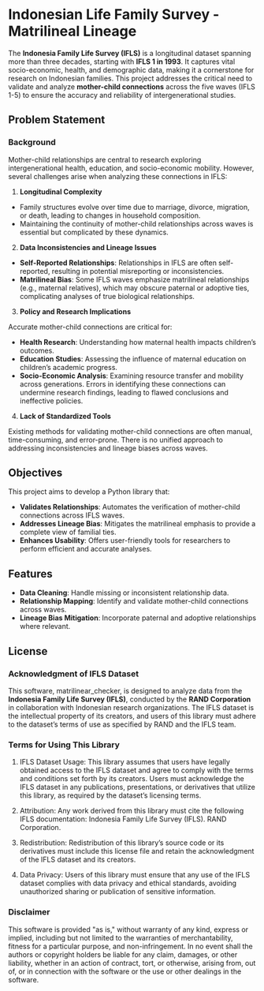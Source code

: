 # Indonesian Life Family Survey - Matrilineal Lineage

The **Indonesia Family Life Survey (IFLS)** is a longitudinal dataset spanning more than three decades, starting with **IFLS 1 in 1993**. It captures vital socio-economic, health, and demographic data, making it a cornerstone for research on Indonesian families. This project addresses the critical need to validate and analyze **mother-child connections** across the five waves (IFLS 1-5) to ensure the accuracy and reliability of intergenerational studies.

## Problem Statement
### Background
Mother-child relationships are central to research exploring intergenerational health, education, and socio-economic mobility. However, several challenges arise when analyzing these connections in IFLS:

1. **Longitudinal Complexity**
  - Family structures evolve over time due to marriage, divorce, migration, or death, leading to changes in household composition.
  - Maintaining the continuity of mother-child relationships across waves is essential but complicated by these dynamics.
2. **Data Inconsistencies and Lineage Issues**
  - **Self-Reported Relationships**: Relationships in IFLS are often self-reported, resulting in potential misreporting or inconsistencies.
  - **Matrilineal Bias**: Some IFLS waves emphasize matrilineal relationships (e.g., maternal relatives), which may obscure paternal or adoptive ties, complicating analyses of true biological relationships.
3. **Policy and Research Implications**

  Accurate mother-child connections are critical for:
  - **Health Research**: Understanding how maternal health impacts children’s outcomes.
  - **Education Studies**: Assessing the influence of maternal education on children’s academic progress.
  - **Socio-Economic Analysis**: Examining resource transfer and mobility across generations.
  Errors in identifying these connections can undermine research findings, leading to flawed conclusions and ineffective policies.

4. **Lack of Standardized Tools**

  Existing methods for validating mother-child connections are often manual, time-consuming, and error-prone. There is no unified approach to addressing inconsistencies and lineage biases across waves.

## Objectives
This project aims to develop a Python library that:

  - **Validates Relationships**: Automates the verification of mother-child connections across IFLS waves.
  - **Addresses Lineage Bias**: Mitigates the matrilineal emphasis to provide a complete view of familial ties.
  - **Enhances Usability**: Offers user-friendly tools for researchers to perform efficient and accurate analyses.

## Features
  - **Data Cleaning**: Handle missing or inconsistent relationship data.
  - **Relationship Mapping**: Identify and validate mother-child connections across waves.
  - **Lineage Bias Mitigation**: Incorporate paternal and adoptive relationships where relevant.

## License

### Acknowledgment of IFLS Dataset
This software, matrilinear_checker, is designed to analyze data from the **Indonesia Family Life Survey (IFLS)**, conducted by the **RAND Corporation** in collaboration with Indonesian research organizations. The IFLS dataset is the intellectual property of its creators, and users of this library must adhere to the dataset’s terms of use as specified by RAND and the IFLS team.

### Terms for Using This Library
1. IFLS Dataset Usage:
This library assumes that users have legally obtained access to the IFLS dataset and agree to comply with the terms and conditions set forth by its creators.
Users must acknowledge the IFLS dataset in any publications, presentations, or derivatives that utilize this library, as required by the dataset’s licensing terms.

2. Attribution:
Any work derived from this library must cite the following IFLS documentation:
Indonesia Family Life Survey (IFLS). RAND Corporation.

3. Redistribution:
Redistribution of this library’s source code or its derivatives must include this license file and retain the acknowledgment of the IFLS dataset and its creators.
4. Data Privacy:
Users of this library must ensure that any use of the IFLS dataset complies with data privacy and ethical standards, avoiding unauthorized sharing or publication of sensitive information.

### Disclaimer
This software is provided "as is," without warranty of any kind, express or implied, including but not limited to the warranties of merchantability, fitness for a particular purpose, and non-infringement. In no event shall the authors or copyright holders be liable for any claim, damages, or other liability, whether in an action of contract, tort, or otherwise, arising from, out of, or in connection with the software or the use or other dealings in the software.



